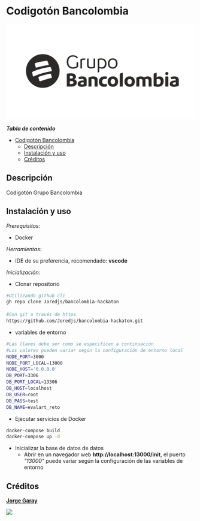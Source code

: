 # Codigotón Bancolombia

![Logo Bancolombia](logo-bc.png "Grupo Bancolombia")

***Tabla de contenido***

- [Codigotón Bancolombia](#codigotón-bancolombia)
  - [Descripción](#descripción)
  - [Instalación y uso](#instalación-y-uso)
  - [Créditos](#créditos)

## Descripción

Codigotón Grupo Bancolombia

## Instalación y uso

*Prerequisitos:*

- Docker

*Herramientas:*

- IDE de su preferencia, recomendado: **vscode**

*Inicialización:*

- Clonar repositorio

```bash
#Utilizando github cli
gh repo clone Joredjs/bancolombia-hackaton

#Con git a través de https
https://github.com/Joredjs/bancolombia-hackaton.git
```
- variables de entorno
  
```bash
#Las llaves debe ser como se especifican a continuación
#Los valores pueden variar según la configuración de entorno local
NODE_PORT=3000
NODE_PORT_LOCAL=13000
NODE_HOST='0.0.0.0'
DB_PORT=3306
DB_PORT_LOCAL=13306
DB_HOST=localhost
DB_USER=root
DB_PASS=test
DB_NAME=evalart_reto
```

- Ejecutar servicios de Docker

```bash
docker-compose build
docker-compose up -d
```

- Inicializar la base de datos de datos
  - Abrir en un navegador web **http://localhost:13000/init**, el puerto *"13000"* puede variar según la configuración de las variables de entorno

## Créditos

**[Jorge Garay](https://github.com/Joredjs)**

![](https://avatars.githubusercontent.com/u/3341088?s=10&v=4)
